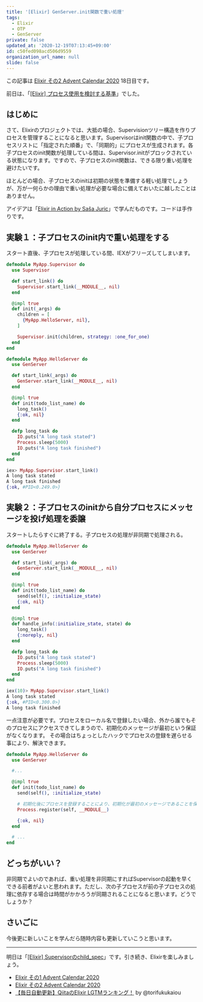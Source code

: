 ```yaml
---
title: '[Elixir] GenServer.init関数で重い処理'
tags:
  - Elixir
  - OTP
  - GenServer
private: false
updated_at: '2020-12-19T07:13:45+09:00'
id: c50fed098acd506d9559
organization_url_name: null
slide: false
---
```

この記事は [Elixir その2 Advent Calendar 2020](https://qiita.com/advent-calendar/2020/elixir2) 18日目です。

前日は、「[[Elixir] プロセス使用を検討する基準](https://qiita.com/mnishiguchi/items/7e03e6664900f4402d40)」でした。

## はじめに

さて、Elixirのプロジェクトでは、大抵の場合、Supervisionツリー構造を作りプロセスを管理することになると思います。Supervisorはinit関数の中で、子プロセスリストに「指定された順番」で、「同期的」にプロセスが生成されます。各子プロセスのinit関数が処理している間は、Supervisor.initがプロックされている状態になります。ですので、子プロセスのinit関数は、できる限り重い処理を避けたいです。

ほとんどの場合、子プロセスのinitは初期の状態を準備する軽い処理でしょうが、万が一何らかの理由で重い処理が必要な場合に備えておいたに越したことはありません。

アイデアは「[Elixir in Action by Saša Juric](https://www.manning.com/books/elixir-in-action-second-edition)」で学んだものです。コードは手作りです。

## 実験１：子プロセスのinit内で重い処理をする

スタート直後、子プロセスが処理している間、IEXがフリーズしてしまいます。

```elixir
defmodule MyApp.Supervisor do
  use Supervisor

  def start_link() do
    Supervisor.start_link(__MODULE__, nil)
  end

  @impl true
  def init(_args) do
    children = [
      {MyApp.HelloServer, nil},
    ]

    Supervisor.init(children, strategy: :one_for_one)
  end
end

defmodule MyApp.HelloServer do
  use GenServer

  def start_link(_args) do
    GenServer.start_link(__MODULE__, nil)
  end

  @impl true
  def init(todo_list_name) do
    long_task()
    {:ok, nil}
  end

  defp long_task do
    IO.puts("A long task stated")
    Process.sleep(5000)
    IO.puts("A long task finished")
  end
end
```

```elixir
iex> MyApp.Supervisor.start_link()
A long task stated
A long task finished
{:ok, #PID<0.249.0>}
```

## 実験２：子プロセスのinitから自分プロセスにメッセージを投げ処理を委譲

スタートしたらすぐに終了する。子プロセスの処理が非同期で処理される。

```elixir
defmodule MyApp.HelloServer do
  use GenServer

  def start_link(_args) do
    GenServer.start_link(__MODULE__, nil)
  end

  @impl true
  def init(todo_list_name) do
    send(self(), :initialize_state)
    {:ok, nil}
  end

  @impl true
  def handle_info(:initialize_state, state) do
    long_task()
    {:noreply, nil}
  end

  defp long_task do
    IO.puts("A long task stated")
    Process.sleep(5000)
    IO.puts("A long task finished")
  end
end
```

```elixir
iex(10)> MyApp.Supervisor.start_link()
A long task stated
{:ok, #PID<0.300.0>}
A long task finished
```

一点注意が必要です。プロセスをローカル名で登録したい場合、外から誰でもそのプロセスにアクセスできてしまうので、初期化のメッセージが最初という保証がなくなります。
その場合はちょっとしたハックでプロセスの登録を遅らせる事により、解決できます。

```elixir
defmodule MyApp.HelloServer do
  use GenServer

  #...

  @impl true
  def init(todo_list_name) do
    send(self(), :initialize_state)

    # 初期化後にプロセスを登録することにより、初期化が最初のメッセージであることを保証。
    Process.register(self, __MODULE__)

    {:ok, nil}
  end

  # ...
end
```

## どっちがいい？

非同期でよいのであれば、重い処理を非同期にすればSupervisorの起動を早くできる前者がよいと思われます。ただし、次の子プロセスが前の子プロセスの処理に依存する場合は時間がかかろうが同期されることになると思います。どうでしょうか？

## さいごに

今後更に新しいことを学んだら随時内容も更新していこうと思います。

---

明日は「[[Elixir] Supervisorのchild_spec](https://qiita.com/mnishiguchi/items/f4668697cb371ea6bb39)」です。引き続き、Elixirを楽しみましょう。

- [Elixir その1 Advent Calendar 2020](https://qiita.com/advent-calendar/2020/elixir) 
- [Elixir その2 Advent Calendar 2020](https://qiita.com/advent-calendar/2020/elixir2) 
- [【毎日自動更新】QiitaのElixir LGTMランキング！](https://qiita.com/torifukukaiou/items/1edb3e961acf002478fd) by @torifukukaiou
